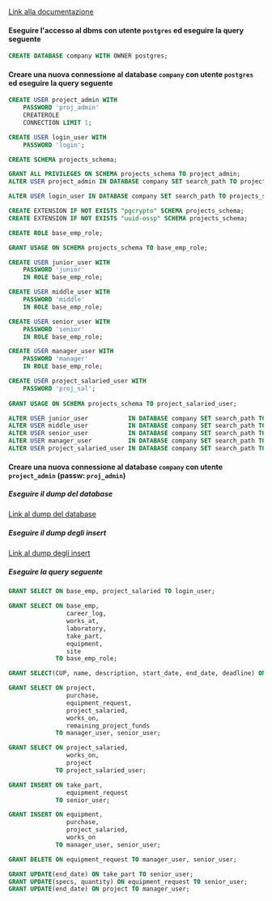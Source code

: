 [Link alla documentazione](https://github.com/roberto-ingenito/progetto_OO_BD/raw/main/basi_di_dati/documentazione.pdf)

#### Eseguire l'accesso al dbms con utente `postgres` ed eseguire la query seguente
```sql
CREATE DATABASE company WITH OWNER postgres;
```

#### Creare una nuova connessione al database `company` con utente `postgres` ed eseguire la query seguente
```sql
CREATE USER project_admin WITH 
    PASSWORD 'proj_admin'
    CREATEROLE
    CONNECTION LIMIT 1;

CREATE USER login_user WITH
	PASSWORD 'login';

CREATE SCHEMA projects_schema;

GRANT ALL PRIVILEGES ON SCHEMA projects_schema TO project_admin;
ALTER USER project_admin IN DATABASE company SET search_path TO projects_schema;

ALTER USER login_user IN DATABASE company SET search_path TO projects_schema;

CREATE EXTENSION IF NOT EXISTS "pgcrypto" SCHEMA projects_schema;
CREATE EXTENSION IF NOT EXISTS "uuid-ossp" SCHEMA projects_schema;

CREATE ROLE base_emp_role;

GRANT USAGE ON SCHEMA projects_schema TO base_emp_role;

CREATE USER junior_user WITH 
	PASSWORD 'junior'
	IN ROLE base_emp_role;

CREATE USER middle_user WITH
	PASSWORD 'middle'
	IN ROLE base_emp_role;

CREATE USER senior_user WITH
	PASSWORD 'senior'
	IN ROLE base_emp_role;

CREATE USER manager_user WITH
	PASSWORD 'manager'
	IN ROLE base_emp_role;

CREATE USER project_salaried_user WITH
	PASSWORD 'proj_sal';
	
GRANT USAGE ON SCHEMA projects_schema TO project_salaried_user;

ALTER USER junior_user  		 IN DATABASE company SET search_path TO projects_schema;
ALTER USER middle_user  		 IN DATABASE company SET search_path TO projects_schema;
ALTER USER senior_user  		 IN DATABASE company SET search_path TO projects_schema;
ALTER USER manager_user 		 IN DATABASE company SET search_path TO projects_schema;
ALTER USER project_salaried_user IN DATABASE company SET search_path TO projects_schema;
```

#### Creare una nuova connessione al database `company` con utente `project_admin` (passw: `proj_admin`)
##### Eseguire il dump del database
[Link al dump del database](https://github.com/roberto-ingenito/progetto_OO_BD/blob/main/basi_di_dati/dump_database.sql)
##### Eseguire il dump degli insert
[Link al dump degli insert](https://github.com/roberto-ingenito/progetto_OO_BD/blob/main/basi_di_dati/dump_insert.sql)
##### Eseguire la query seguente
```sql
GRANT SELECT ON base_emp, project_salaried TO login_user;

GRANT SELECT ON base_emp, 
                career_log, 
                works_at, 
                laboratory, 
                take_part, 
                equipment, 
                site 
             TO base_emp_role;

GRANT SELECT(CUP, name, description, start_date, end_date, deadline) ON project TO base_emp_role;

GRANT SELECT ON project, 
                purchase, 
                equipment_request, 
                project_salaried, 
                works_on,
                remaining_project_funds
             TO manager_user, senior_user;

GRANT SELECT ON project_salaried,
                works_on,
                project
             TO project_salaried_user;

GRANT INSERT ON take_part,
                equipment_request
             TO senior_user; 

GRANT INSERT ON equipment, 
                purchase, 
                project_salaried, 
                works_on 
             TO manager_user, senior_user;

GRANT DELETE ON equipment_request TO manager_user, senior_user;

GRANT UPDATE(end_date) ON take_part TO senior_user;
GRANT UPDATE(specs, quantity) ON equipment_request TO senior_user;
GRANT UPDATE(end_date) ON project TO manager_user;
```
